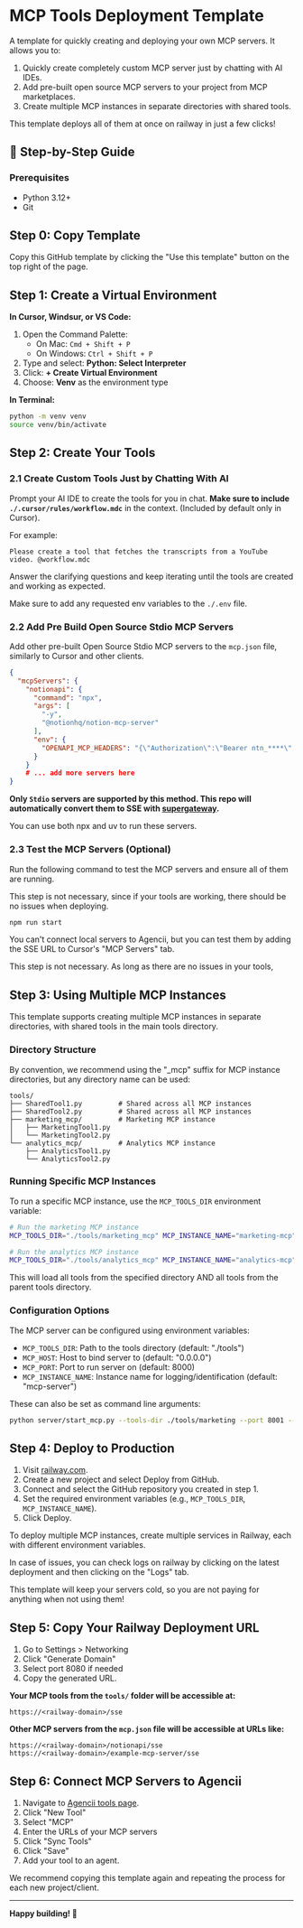 # MCP Tools Deployment Template 

A template for quickly creating and deploying your own MCP servers. It allows you to:

1. Quickly create completely custom MCP server just by chatting with AI IDEs.
2. Add pre-built open source MCP servers to your project from MCP marketplaces.
3. Create multiple MCP instances in separate directories with shared tools.

This template deploys all of them at once on railway in just a few clicks! 

## 🚀 Step-by-Step Guide

### Prerequisites
- Python 3.12+
- Git

## Step 0: Copy Template

Copy this GitHub template by clicking the "Use this template" button on the top right of the page.

## Step 1: Create a Virtual Environment

**In Cursor, Windsur, or VS Code:**

1. Open the Command Palette:
   - On Mac: `Cmd + Shift + P`
   - On Windows: `Ctrl + Shift + P`
2. Type and select: **Python: Select Interpreter**
3. Click: **+ Create Virtual Environment**
4. Choose: **Venv** as the environment type

**In Terminal:**
```bash
python -m venv venv
source venv/bin/activate
```

## Step 2: Create Your Tools 

### 2.1 Create Custom Tools Just by Chatting With AI

Prompt your AI IDE to create the tools for you in chat. **Make sure to include `./.cursor/rules/workflow.mdc`** in the context. (Included by default only in Cursor). 

For example:

```
Please create a tool that fetches the transcripts from a YouTube video. @workflow.mdc
```

Answer the clarifying questions and keep iterating until the tools are created and working as expected.

Make sure to add any requested env variables to the `./.env` file.

### 2.2 Add Pre Build Open Source Stdio MCP Servers

Add other pre-built Open Source Stdio MCP servers to the `mcp.json` file, similarly to Cursor and other clients.

```json
{
  "mcpServers": {
    "notionapi": {
      "command": "npx",
      "args": [
        "-y",
        "@notionhq/notion-mcp-server"
      ],
      "env": {
        "OPENAPI_MCP_HEADERS": "{\"Authorization\":\"Bearer ntn_****\",\"Notion-Version\":\"2022-06-28\"}"
      }
    }
    # ... add more servers here
}
```

**Only `Stdio` servers are supported by this method. This repo will automatically convert them to SSE with [supergateway](https://github.com/supercorp-ai/supergateway).**

You can use both npx and uv to run these servers.

### 2.3 Test the MCP Servers (Optional)

Run the following command to test the MCP servers and ensure all of them are running.

This step is not necessary, since if your tools are working, there should be no issues when deploying.

```bash
npm run start
```

You can't connect local servers to Agencii, but you can test them by adding the SSE URL to Cursor's "MCP Servers" tab.

This step is not necessary. As long as there are no issues in your tools,

## Step 3: Using Multiple MCP Instances

This template supports creating multiple MCP instances in separate directories, with shared tools in the main tools directory.

### Directory Structure

By convention, we recommend using the "_mcp" suffix for MCP instance directories, but any directory name can be used:

```
tools/
├── SharedTool1.py         # Shared across all MCP instances
├── SharedTool2.py         # Shared across all MCP instances
├── marketing_mcp/         # Marketing MCP instance
│   ├── MarketingTool1.py
│   └── MarketingTool2.py
└── analytics_mcp/         # Analytics MCP instance
    ├── AnalyticsTool1.py
    └── AnalyticsTool2.py
```

### Running Specific MCP Instances

To run a specific MCP instance, use the `MCP_TOOLS_DIR` environment variable:

```bash
# Run the marketing MCP instance
MCP_TOOLS_DIR="./tools/marketing_mcp" MCP_INSTANCE_NAME="marketing-mcp" npm run start

# Run the analytics MCP instance
MCP_TOOLS_DIR="./tools/analytics_mcp" MCP_INSTANCE_NAME="analytics-mcp" npm run start
```

This will load all tools from the specified directory AND all tools from the parent tools directory.

### Configuration Options

The MCP server can be configured using environment variables:

- `MCP_TOOLS_DIR`: Path to the tools directory (default: "./tools")
- `MCP_HOST`: Host to bind server to (default: "0.0.0.0")
- `MCP_PORT`: Port to run server on (default: 8000)
- `MCP_INSTANCE_NAME`: Instance name for logging/identification (default: "mcp-server")

These can also be set as command line arguments:

```bash
python server/start_mcp.py --tools-dir ./tools/marketing --port 8001 --name marketing-mcp
```

## Step 4: Deploy to Production

1. Visit [railway.com](https://railway.com).
2. Create a new project and select Deploy from GitHub.
3. Connect and select the GitHub repository you created in step 1.
4. Set the required environment variables (e.g., `MCP_TOOLS_DIR`, `MCP_INSTANCE_NAME`).
5. Click Deploy.

To deploy multiple MCP instances, create multiple services in Railway, each with different environment variables.

In case of issues, you can check logs on railway by clicking on the latest deployment and then clicking on the "Logs" tab.

This template will keep your servers cold, so you are not paying for anything when not using them!


## Step 5: Copy Your Railway Deployment URL

1. Go to Settings > Networking
2. Click "Generate Domain"
3. Select port 8080 if needed
4. Copy the generated URL.

**Your MCP tools from the `tools/` folder will be accessible at:**

```
https://<railway-domain>/sse
```

**Other MCP servers from the `mcp.json` file will be accessible at URLs like:**

```
https://<railway-domain>/notionapi/sse
https://<railway-domain>/example-mcp-server/sse
```

## Step 6: Connect MCP Servers to Agencii

1. Navigate to [Agencii tools page](https://agencii.ai/tools/). 
2. Click "New Tool"
3. Select "MCP"
4. Enter the URLs of your MCP servers
5. Click "Sync Tools"
6. Click "Save"
7. Add your tool to an agent.


We recommend copying this template again and repeating the process for each new project/client.

---

**Happy building! 🚀**

